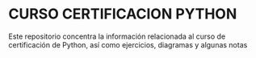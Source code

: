 # CURSO CERTIFICACION PYTHON
Este repositorio concentra la información relacionada al curso de certificación de Python, así como ejercicios, diagramas y algunas notas

